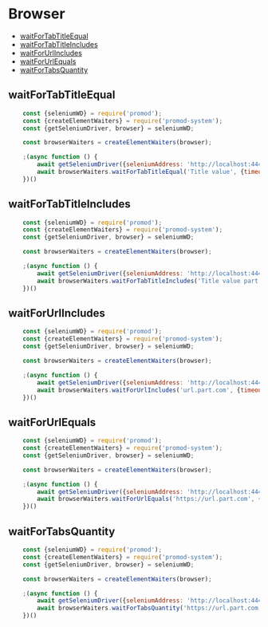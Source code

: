 # Browser

- [waitForTabTitleEqual](#waitfortabtitleequal)
- [waitForTabTitleIncludes](#waitfortabtitleincludes)
- [waitForUrlIncludes](#waitforurlincludes)
- [waitForUrlEquals](#waitforurlequals)
- [waitForTabsQuantity](#waitfortabsquantity)


## waitForTabTitleEqual
```js
	const {seleniumWD} = require('promod');
	const {createElementWaiters} = require('promod-system');
	const {getSeleniumDriver, browser} = seleniumWD;

	const browserWaiters = createElementWaiters(browser);

	;(async function () {
		await getSeleniumDriver({seleniumAddress: 'http://localhost:4444/wd/hub'}, browser);
		await browserWaiters.waitForTabTitleEqual('Title value', {timeout: 5000});
	})()
```

## waitForTabTitleIncludes
```js
	const {seleniumWD} = require('promod');
	const {createElementWaiters} = require('promod-system');
	const {getSeleniumDriver, browser} = seleniumWD;

	const browserWaiters = createElementWaiters(browser);

	;(async function () {
		await getSeleniumDriver({seleniumAddress: 'http://localhost:4444/wd/hub'}, browser);
		await browserWaiters.waitForTabTitleIncludes('Title value part', {timeout: 5000});
	})()
```

## waitForUrlIncludes
```js
	const {seleniumWD} = require('promod');
	const {createElementWaiters} = require('promod-system');
	const {getSeleniumDriver, browser} = seleniumWD;

	const browserWaiters = createElementWaiters(browser);

	;(async function () {
		await getSeleniumDriver({seleniumAddress: 'http://localhost:4444/wd/hub'}, browser);
		await browserWaiters.waitForUrlIncludes('url.part.com', {timeout: 5000});
	})()
```

## waitForUrlEquals
```js
	const {seleniumWD} = require('promod');
	const {createElementWaiters} = require('promod-system');
	const {getSeleniumDriver, browser} = seleniumWD;

	const browserWaiters = createElementWaiters(browser);

	;(async function () {
		await getSeleniumDriver({seleniumAddress: 'http://localhost:4444/wd/hub'}, browser);
		await browserWaiters.waitForUrlEquals('https://url.part.com', {timeout: 5000});
	})()
```

## waitForTabsQuantity
```js
	const {seleniumWD} = require('promod');
	const {createElementWaiters} = require('promod-system');
	const {getSeleniumDriver, browser} = seleniumWD;

	const browserWaiters = createElementWaiters(browser);

	;(async function () {
		await getSeleniumDriver({seleniumAddress: 'http://localhost:4444/wd/hub'}, browser);
		await browserWaiters.waitForTabsQuantity('https://url.part.com', {timeout: 5000});
	})()
```